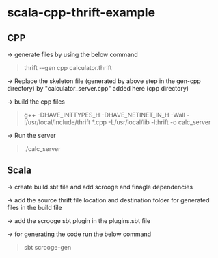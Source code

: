 # scala-cpp-thrift-example

CPP
----
-> generate files by using the below command
   > thrift --gen cpp calculator.thrift

-> Replace the skeleton file (generated by above step in the gen-cpp directory) by "calculator_server.cpp" added here (cpp directory)

-> build the cpp files
   > g++ -DHAVE_INTTYPES_H -DHAVE_NETINET_IN_H -Wall -I/usr/local/include/thrift *.cpp -L/usr/local/lib -lthrift -o calc_server

-> Run the server
   > ./calc_server


Scala
------
-> create build.sbt file and add scrooge and finagle dependencies

-> add the source thrift file location and destination folder for generated files in the build file

-> add the scrooge sbt plugin in the plugins.sbt file

-> for generating the code run the below command
   > sbt scrooge-gen

